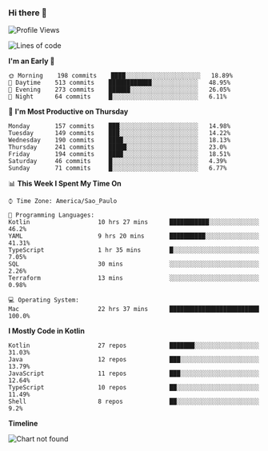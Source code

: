 ### Hi there 👋

<!--
**fernandonogueira/fernandonogueira** is a ✨ _special_ ✨ repository because its `README.md` (this file) appears on your GitHub profile.

Here are some ideas to get you started:

- 🔭 I’m currently working on ...
- 🌱 I’m currently learning ...
- 👯 I’m looking to collaborate on ...
- 🤔 I’m looking for help with ...
- 💬 Ask me about ...
- 📫 How to reach me: ...
- 😄 Pronouns: ...
- ⚡ Fun fact: ...
-->

<!--START_SECTION:waka-->
![Profile Views](http://img.shields.io/badge/Profile%20Views-1-blue)

![Lines of code](https://img.shields.io/badge/From%20Hello%20World%20I%27ve%20Written-606308%20lines%20of%20code-blue)

**I'm an Early 🐤** 

```text
🌞 Morning    198 commits    ████░░░░░░░░░░░░░░░░░░░░░   18.89% 
🌆 Daytime    513 commits    ████████████░░░░░░░░░░░░░   48.95% 
🌃 Evening    273 commits    ██████░░░░░░░░░░░░░░░░░░░   26.05% 
🌙 Night      64 commits     █░░░░░░░░░░░░░░░░░░░░░░░░   6.11%

```
📅 **I'm Most Productive on Thursday** 

```text
Monday       157 commits    ███░░░░░░░░░░░░░░░░░░░░░░   14.98% 
Tuesday      149 commits    ███░░░░░░░░░░░░░░░░░░░░░░   14.22% 
Wednesday    190 commits    ████░░░░░░░░░░░░░░░░░░░░░   18.13% 
Thursday     241 commits    █████░░░░░░░░░░░░░░░░░░░░   23.0% 
Friday       194 commits    ████░░░░░░░░░░░░░░░░░░░░░   18.51% 
Saturday     46 commits     █░░░░░░░░░░░░░░░░░░░░░░░░   4.39% 
Sunday       71 commits     █░░░░░░░░░░░░░░░░░░░░░░░░   6.77%

```


📊 **This Week I Spent My Time On** 

```text
⌚︎ Time Zone: America/Sao_Paulo

💬 Programming Languages: 
Kotlin                   10 hrs 27 mins      ███████████░░░░░░░░░░░░░░   46.2% 
YAML                     9 hrs 20 mins       ██████████░░░░░░░░░░░░░░░   41.31% 
TypeScript               1 hr 35 mins        █░░░░░░░░░░░░░░░░░░░░░░░░   7.05% 
SQL                      30 mins             ░░░░░░░░░░░░░░░░░░░░░░░░░   2.26% 
Terraform                13 mins             ░░░░░░░░░░░░░░░░░░░░░░░░░   0.98%

💻 Operating System: 
Mac                      22 hrs 37 mins      █████████████████████████   100.0%

```

**I Mostly Code in Kotlin** 

```text
Kotlin                   27 repos            ███████░░░░░░░░░░░░░░░░░░   31.03% 
Java                     12 repos            ███░░░░░░░░░░░░░░░░░░░░░░   13.79% 
JavaScript               11 repos            ███░░░░░░░░░░░░░░░░░░░░░░   12.64% 
TypeScript               10 repos            ██░░░░░░░░░░░░░░░░░░░░░░░   11.49% 
Shell                    8 repos             ██░░░░░░░░░░░░░░░░░░░░░░░   9.2%

```


**Timeline**

![Chart not found](https://raw.githubusercontent.com/fernandonogueira/fernandonogueira/master/charts/bar_graph.png) 


<!--END_SECTION:waka-->

